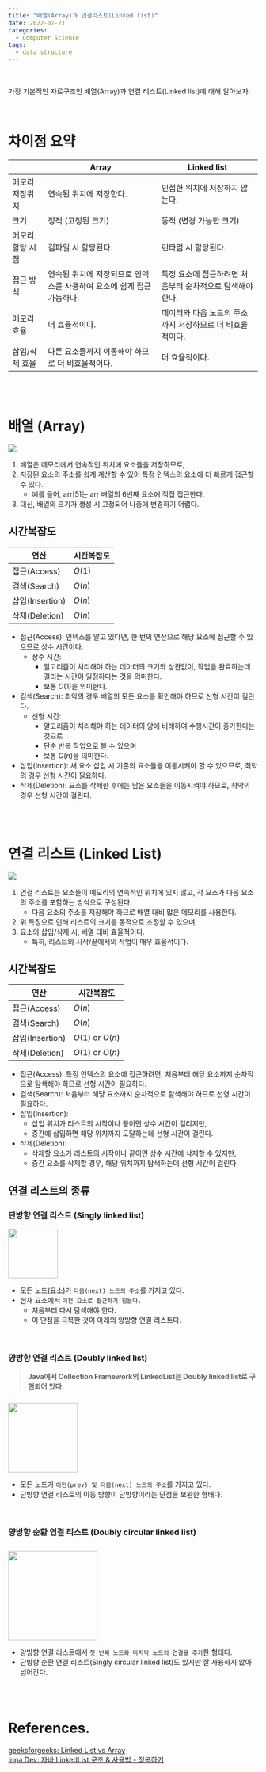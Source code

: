 ```yaml
---
title: "배열(Array)과 연결리스트(Linked list)"
date: 2022-07-21
categories:
  - Computer Science
tags:
  - data structure
---
```


<br>

가장 기본적인 자료구조인 배열(Array)과 연결 리스트(Linked list)에 대해 알아보자.

<br>

# 차이점 요약

|          | Array                                   | Linked list                      |
|----------|-----------------------------------------|----------------------------------|
| 메모리 저장위치 | 연속된 위치에 저장한다.                           | 인접한 위치에 저장하지 않는다.                |
| 크기       | 정적 (고정된 크기)                             | 동적 (변경 가능한 크기)                   |
| 메모리 할당 시점 | 컴파일 시 할당된다.                             | 런타임 시 할당된다.                      |
| 접근 방식    | 연속된 위치에 저장되므로 인덱스를 사용하여 요소에 쉽게 접근 가능하다. | 특정 요소에 접근하려면 처음부터 순차적으로 탐색해야 한다. |
| 메모리 효율   | 더 효율적이다.                                | 데이터와 다음 노드의 주소까지 저장하므로 더 비효율적이다. |
| 삽입/삭제 효율 | 다른 요소들까지 이동해야 하므로 더 비효율적이다.             | 더 효율적이다.                         |


<br>
<br>

# 배열 (Array)

<img src="{{ site.url }}{{ site.baseurl }}/assets/images/2022/0721/array.png"/>  

1. 배열은 메모리에서 연속적인 위치에 요소들을 저장하므로, 
2. 저장된 요소의 주소를 쉽계 계산할 수 있어 특정 인덱스의 요소에 더 빠르게 접근할 수 있다.
   - 예를 들어, arr[5]는 arr 배열의 6번째 요소에 직접 접근한다.
3. 대신, 배열의 크기가 생성 시 고정되어 나중에 변경하기 어렵다.

## 시간복잡도

| 연산            | 시간복잡도  |
|---------------|--------|
| 접근(Access)    | $O(1)$ |
| 검색(Search)    | $O(n)$ |
| 삽입(Insertion) | $O(n)$ |
| 삭제(Deletion)  | $O(n)$ |

- 접근(Access): 인덱스를 알고 있다면, 한 번의 연산으로 해당 요소에 접근할 수 있으므로 상수 시간이다.
  - 상수 시간:
    - 알고리즘이 처리해야 하는 데이터의 크기와 상관없이, 작업을 완료하는데 걸리는 시간이 일정하다는 것을 의미한다.
    - 보통 $O(1)$을 의미한다.
- 검색(Search): 최악의 경우 배열의 모든 요소를 확인해야 하므로 선형 시간이 걸린다.
  - 선형 시간: 
    - 알고리즘이 처리해야 하는 데이터의 양에 비례하여 수행시간이 증가한다는 것으로
    - 단순 반복 작업으로 볼 수 있으며
    - 보통 $O(n)$을 의미한다.
- 삽입(Insertion): 새 요소 삽입 시 기존의 요소들을 이동시켜야 할 수 있으므로, 최악의 경우 선형 시간이 필요하다. 
- 삭제(Deletion): 요소를 삭제한 후에는 남은 요소들을 이동시켜야 하므로, 최악의 경우 선형 시간이 걸린다.

<br>
<br>

# 연결 리스트 (Linked List)

<img src="{{ site.url }}{{ site.baseurl }}/assets/images/2022/0721/linkedlist.png"/>  

1. 연결 리스트는 요소들이 메모리의 연속적인 위치에 있지 않고, 각 요소가 다음 요소의 주소를 포함하는 방식으로 구성된다.
   - 다음 요소의 주소를 저장해야 하므로 배열 대비 많은 메모리를 사용한다.
2. 위 특징으로 인해 리스트의 크기를 동적으로 조정할 수 있으며,
3. 요소의 삽입/삭제 시, 배열 대비 효율적이다.
   - 특히, 리스트의 시작/끝에서의 작업이 매우 효율적이다.

## 시간복잡도

| 연산            | 시간복잡도            |
|---------------|------------------|
| 접근(Access)    | $O(n)$           |
| 검색(Search)    | $O(n)$           |
| 삽입(Insertion) | $O(1)$ or $O(n)$ |
| 삭제(Deletion)  | $O(1)$ or $O(n)$ |

- 접근(Access): 특정 인덱스의 요소에 접근하려면, 처음부터 해당 요소까지 순차적으로 탐색해야 하므로 선형 시간이 필요하다.
- 검색(Search): 처음부터 해당 요소까지 순차적으로 탐색해야 하므로 선형 시간이 필요하다.
- 삽입(Insertion):
  - 삽입 위치가 리스트의 시작이나 끝이면 상수 시간이 걸리지만,
  - 중간에 삽입하면 해당 위치까지 도달하는데 선형 시간이 걸린다.
- 삭제(Deletion):
  - 삭제할 요소가 리스트의 시작이나 끝이면 상수 시간에 삭제할 수 있지만,
  - 중간 요소를 삭제할 경우, 해당 위치까지 탐색하는데 선형 시간이 걸린다.

## 연결 리스트의 종류

### 단방향 연결 리스트 (Singly linked list)

<img style="height: 100px;" src="{{ site.url }}{{ site.baseurl }}/assets/images/2022/0721/Singly-linked-list.png"/>

- 모든 노드(요소)가 `다음(next) 노드의 주소`를 가지고 있다.
- 현재 요소에서 `이전 요소로 접근하기 힘들다.`
  - 처음부터 다시 탐색해야 한다.
  - 이 단점을 극복한 것이 아래의 양방향 연결 리스트다.

<br>

### 양방향 연결 리스트 (Doubly linked list)

> **Java에서 Collection Framework의 LinkedList는 Doubly linked list로 구현되어 있다.** 

<img style="height: 140px; padding-top: 10px;" src="{{ site.url }}{{ site.baseurl }}/assets/images/2022/0721/Doubly-linked-list.png"/>

- 모든 노드가 `이전(prev) 및 다음(next) 노드의 주소`를 가지고 있다.
- 단방향 연결 리스트의 이동 방향이 단방향이라는 단점을 보완한 형태다.

<br>

### 양방향 순환 연결 리스트 (Doubly circular linked list)

<img style="height: 180px; padding-top: 10px;" src="{{ site.url }}{{ site.baseurl }}/assets/images/2022/0721/Doubly-circular-linked-list.png"/>  

- 양방향 연결 리스트에서 `첫 번째 노드와 마지막 노드의 연결을 추가`한 형태다.
- 단방향 순환 연결 리스트(Singly circular linked list)도 있지만 잘 사용하지 않아 넘어간다.

<br>
<br>

# References.

[geeksforgeeks: Linked List vs Array](https://www.geeksforgeeks.org/linked-list-vs-array/)  
[Inpa Dev: 자바 LinkedList 구조 & 사용법 - 정복하기](https://inpa.tistory.com/entry/JAVA-%E2%98%95-LinkedList-%EA%B5%AC%EC%A1%B0-%EC%82%AC%EC%9A%A9%EB%B2%95-%EC%99%84%EB%B2%BD-%EC%A0%95%EB%B3%B5%ED%95%98%EA%B8%B0#linkedlist_%EA%B0%9D%EC%B2%B4_%EC%83%9D%EC%84%B1)